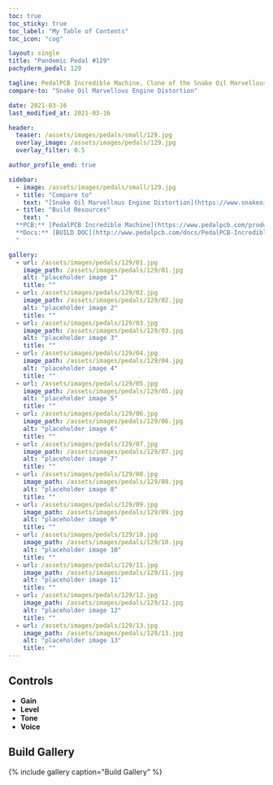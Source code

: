 ```yaml
---
toc: true
toc_sticky: true
toc_label: "My Table of Contents"
toc_icon: "cog"

layout: single
title: "Pandemic Pedal #129"
pachyderm_pedal: 129

tagline: PedalPCB Incredible Machine, Clone of the Snake Oil Marvellous Engine Distortion<br>"Why settle for the snake oil when you can have the whole snake?" - Mark Jackson 
compare-to: "Snake Oil Marvellous Engine Distortion"

date: 2021-03-16
last_modified_at: 2021-03-16

header:
  teaser: /assets/images/pedals/small/129.jpg
  overlay_image: /assets/images/pedals/129.jpg
  overlay_filter: 0.5

author_profile_end: true

sidebar:
  - image: /assets/images/pedals/small/129.jpg
  - title: "Compare to"
    text: "[Snake Oil Marvellous Engine Distortion](https://www.snakeoilfineinstruments.co.uk/marvellous-engine/)"
  - title: "Build Resources"
    text: "
  **PCB:** [PedalPCB Incredible Machine](https://www.pedalpcb.com/product/pcb350/)<br>
  **Docs:** [BUILD DOC](http://www.pedalpcb.com/docs/PedalPCB-IncredibleMachine.pdf)
  "

gallery:
  - url: /assets/images/pedals/129/01.jpg
    image_path: /assets/images/pedals/129/01.jpg
    alt: "placeholder image 1"
    title: ""
  - url: /assets/images/pedals/129/02.jpg
    image_path: /assets/images/pedals/129/02.jpg
    alt: "placeholder image 2"
    title: ""
  - url: /assets/images/pedals/129/03.jpg
    image_path: /assets/images/pedals/129/03.jpg
    alt: "placeholder image 3"
    title: ""
  - url: /assets/images/pedals/129/04.jpg
    image_path: /assets/images/pedals/129/04.jpg
    alt: "placeholder image 4"
    title: ""
  - url: /assets/images/pedals/129/05.jpg
    image_path: /assets/images/pedals/129/05.jpg
    alt: "placeholder image 5"
    title: ""
  - url: /assets/images/pedals/129/06.jpg
    image_path: /assets/images/pedals/129/06.jpg
    alt: "placeholder image 6"
    title: ""
  - url: /assets/images/pedals/129/07.jpg
    image_path: /assets/images/pedals/129/07.jpg
    alt: "placeholder image 7"
    title: ""
  - url: /assets/images/pedals/129/08.jpg
    image_path: /assets/images/pedals/129/08.jpg
    alt: "placeholder image 8"
    title: ""
  - url: /assets/images/pedals/129/09.jpg
    image_path: /assets/images/pedals/129/09.jpg
    alt: "placeholder image 9"
    title: ""
  - url: /assets/images/pedals/129/10.jpg
    image_path: /assets/images/pedals/129/10.jpg
    alt: "placeholder image 10"
    title: ""
  - url: /assets/images/pedals/129/11.jpg
    image_path: /assets/images/pedals/129/11.jpg
    alt: "placeholder image 11"
    title: ""
  - url: /assets/images/pedals/129/12.jpg
    image_path: /assets/images/pedals/129/12.jpg
    alt: "placeholder image 12"
    title: ""
  - url: /assets/images/pedals/129/13.jpg
    image_path: /assets/images/pedals/129/13.jpg
    alt: "placeholder image 13"
    title: ""
---
```



## Controls

* **Gain**
* **Level**
* **Tone**
* **Voice**

## Build Gallery

{% include gallery caption="Build Gallery" %}
